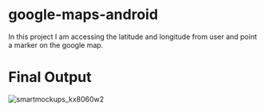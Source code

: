 # google-maps-android
In this project I am accessing the latitude and longitude from user and point a marker on the google map.

# Final Output
![smartmockups_kx8060w2](https://user-images.githubusercontent.com/61291771/146467620-399e1d88-d44e-42fa-912d-0ca6b1553a3c.jpg)
